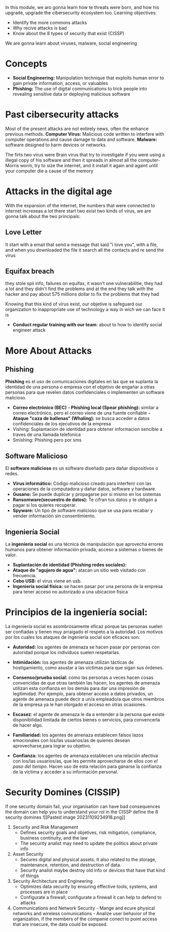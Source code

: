 In this module, we aro gonna learn how te threats were born, and how his upgrade, upgrade the cibersecurity ecosystem too.
Learning objectives:
- Identify the more commons attacks
- Why recive attacks is bad
- Know about the 8 types of security that exist (CISSP)

We are gonna learn about viruses, malware, social engineering
# Concepts
- **Social Engineering:** Manipulation technique that exploits human error to gain private information, access, or valuables
- **Phishing:** The use of digital communications to trick people into revealing sensitive data or deploying malicious software
# Past cibersecurity attacks
Most of the present attacks are not entirely news, often the enhance previous methods. 
**Computer Virus:** Malicious code written to interfere with computer operations and cause damage to data and software.
**Malware:** software designed to harm devices or networks.

The firts two virus were Brain virus that try to investigate if you were using a illegal copy of his software and then it spreads in almost all the computer-
Morris worm, try to size the internet, and it install it again and againt until your computer die a cause of the memory

# Attacks in the digital age
With the expansion of the internet, the numbers that were connected to internet increseas a lot there start two exist two kinds of virus, we are gonna talk about the two principals:
## Love Letter
It start with a email that send a message that said "i love you", with a file, and when you downloaded the file it search all the contacts and re send the virus 
## Equifax breach
they stole spii info, failures on equifax, it wasn't one vulnerabilitie, they had a lot and they didn't find the problems and at the end they talk with the hacker and pay about 575 millions dollar to fix the problems that they had

Knowing that this kind of virus exist, our objetive is safeguard our organization to  inappropriate use of technology a way in wich we can face it is
- **Conduct regular training with our team**: about to how to identify social engineer attack

# More About Attacks
## Phishing
**Phishing** es el uso de comunicaciones digitales en las que se suplanta la identidad de una persona o empresa con el objetivo de engañar a otras personas para que revelen datos confidenciales o implementen un software malicioso.
- **Correo electrónico (BEC)**
**- Phishing local (Spear phishing):** similar a correo electrónico, pero el correo viene de una fuente confiable
**- Ataque "caza de ballenas" (Whaling):** se busca acceder a datos confidenciales de los ejecutivos de la empresa
- Vishing: Suplantacion de identidad para obtener informacion sencible  a traves de una llamada telefonica
- Smishing: Phishing pero por sms
 
## Software Malicioso
El **software malicioso** es un software diseñado para dañar dispositivos o redes.
- **Virus informático:** Código malicioso creado para interferir con las operaciones de la computadora y dañar datos, software y hardware.
- **Gusano:** Se puede duplicar y propagarse por si mismo en los sistemas
- **Ransomware(secuestro de datos):** Te cifran tus datos y te obligan a pagar si los quieres recuperar.
- **Spyware:** Un tipo de software malicioso que se usa para recabar y vender información sin consentimiento.
## Ingeniería Social
La **ingeniería social** es una técnica de manipulación que aprovecha errores humanos para obtener información privada, acceso a sistemas o bienes de valor.
- **Suplantación de identidad (Phishing redes sociales):**
- **Ataque de "agujero de agua":** atacan un sitio web visitado con frecuencia.
- **Cebo USB:** el virus viene en usb.
- **Ingeniería social física:**  se hacen pasar por una persona de la empresa para tener acceso no autorizado a una ubicacion fisica

# Principios de la ingeniería social:
La ingeniería social es asombrosamente eficaz porque las personas suelen ser confiadas y tienen muy arraigado el respeto a la autoridad.
Los motivos por los cuales los ataques de ingeniería social son eficaces son:
- **Autoridad:** los agentes de amenaza se hacen pasar por personas con autoridad porque los individuos suelen respetarlas. 

- **Intimidación:** los agentes de amenaza utilizan tácticas de hostigamiento, como asustar a las víctimas para que sigan sus órdenes. 

- **Consenso/prueba social:** como las personas a veces hacen cosas convencidas de que otras también las hacen, los agentes de amenaza utilizan esta confianza en los demás para dar una impresión de legitimidad. Por ejemplo, para obtener acceso a datos privados, un agente de amenaza puede decir a un/a empleado/a que otros miembros de la empresa ya le han otorgado el acceso en otras ocasiones.

- **Escasez**: el agente de amenaza le da a entender a la persona que existe disponibilidad limitada de ciertos bienes o servicios, para convencerla de hacer algo.

- **Familiaridad:** los agentes de amenaza establecen falsos lazos emocionales con los/las usuarios/as de quienes desean aprovecharse,para lograr su objetivo.  
    
- **Confianza:** los agentes de amenaza establecen una relación afectiva con los/las usuarios/as, que les permite aprovecharse de ellos _con el paso del tiempo_. Hacen uso de esta relación para ganarse la confianza de la víctima y acceder a su información personal.

# Security Domines (CISSIP)
If one security domain fail, your organisation can have bad consequences
the domain can help you to understand your rol in the 
CISSP define the 8 security domines
![[Pasted image 20231109234918.png]]
1. Security and Risk Management
	- Defines security goals and objetives, risk mitigation, compliance, business continuity, and the law
	- The security analist may need to update the politics about private info
1. Asset Security
	- Secures digital and physical assets. It also related to the storage, maintenance, retention, and destruction of data.
	- Security analist maybe destroy old info or devices that have that kind of things
1. Security Architecture and Engineering
	-  Optimizes data security by ensuring effective tools, systems, and processes are in place
	- Configurate a firewall, configurate a firewall it can help to defend to attacks
1. Communications and Network Security
		- Mange and ecure physical networks and wireless comunications
		- Analize user behavior of the organization, if the members of the companie conect to point access that are insecure, the data could be exposed.